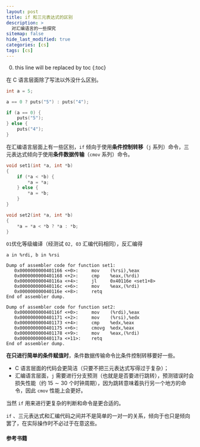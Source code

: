 ```yaml
---
layout: post
title: if 和三元表达式的区别
description: >
  对汇编语言的一些探究
sitemap: false
hide_last_modified: true
categories: [cs]
tags: [cs]
---
```


0. this line will be replaced by toc
{:toc}

在 C 语言层面除了写法以外没什么区别。

```c
int a = 5;

a == 0 ? puts("5") : puts("4");

if (a == 0) {
    puts("5");
} else {
    puts("4");
}
```

在汇编语言层面上有一些区别，`if` 倾向于使用**条件控制转移**（`j` 系列）命令，三元表达式倾向于使用**条件数据传输**（`cmov` 系列）命令。

```c
void set1(int *a, int *b)
{
    if (*a < *b) {
        *a = *a;
    } else {
        *a = *b;
    }
}

void set2(int *a, int *b)
{
    *a = *a < *b ? *a : *b;
}
```

`O1`优化等级编译（经测试 `O2, O3` 汇编代码相同），反汇编得

`a in %rdi, b in %rsi`

```assembly
Dump of assembler code for function set1:
   0x0000000000401166 <+0>:     mov    (%rsi),%eax
   0x0000000000401168 <+2>:     cmp    %eax,(%rdi)
   0x000000000040116a <+4>:     jl     0x40116e <set1+8>
   0x000000000040116c <+6>:     mov    %eax,(%rdi)
   0x000000000040116e <+8>:     retq   
End of assembler dump.

Dump of assembler code for function set2:
   0x000000000040116f <+0>:     mov    (%rdi),%eax
   0x0000000000401171 <+2>:     mov    (%rsi),%edx
   0x0000000000401173 <+4>:     cmp    %edx,%eax
   0x0000000000401175 <+6>:     cmovg  %edx,%eax
   0x0000000000401178 <+9>:     mov    %eax,(%rdi)
   0x000000000040117a <+11>:    retq   
End of assembler dump.
```

**在只进行简单的条件赋值时**，条件数据传输命令比条件控制转移要好一些。

- C 语言层面的代码会更简洁（只要不把三元表达式写得过于复杂）；
- 汇编语言层面，`j` 需要进行分支预测（也就是是否要进行跳转），预测错误时会损失性能（约 $15 \sim 30$ 个时钟周期），因为跳转意味着执行另一个地方的命令，因此 `cmov` 性能上会更好。

当然 `if` 用来进行更复杂的判断和命令是更合适的。

`if` 、三元表达式和汇编代码之间并不是简单的一对一的关系，倾向于也只是倾向罢了，在实际操作时不必过于在意这些。

#### 参考书籍

[Computer Systems: A Programmer's Perspective, 3/E (CS:APP3e)]:http://csapp.cs.cmu.edu/3e/home.html

